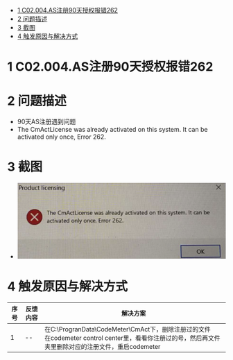 - [1 C02.004.AS注册90天授权报错262](#_1-c02004as%E6%B3%A8%E5%86%8C90%E5%A4%A9%E6%8E%88%E6%9D%83%E6%8A%A5%E9%94%99262)
- [2 问题描述](#_2-%E9%97%AE%E9%A2%98%E6%8F%8F%E8%BF%B0)
- [3 截图](#_3-%E6%88%AA%E5%9B%BE)
- [4 触发原因与解决方式](#_4-%E8%A7%A6%E5%8F%91%E5%8E%9F%E5%9B%A0%E4%B8%8E%E8%A7%A3%E5%86%B3%E6%96%B9%E5%BC%8F)

# 1 C02.004.AS注册90天授权报错262

# 2 问题描述

- 90天AS注册遇到问题
- The CmActLicense was already activated on this system. It can be activated only once, Error 262.

# 3 截图

- ![Img](./FILES/004AS注册90天授权报错262.md/img-20220713153628.png)

# 4 触发原因与解决方式

| 序号 | 反馈内容 | 解决方案 |
| -- | -- | -- |
| 1 | -- | 在C:\ProgranData\CodeMeter\CmAct下，删除注册过的文件 <br>在codemeter control center里，看看你注册过的号，然后再文件夹里删除对应的注册文件，重启codemeter |
